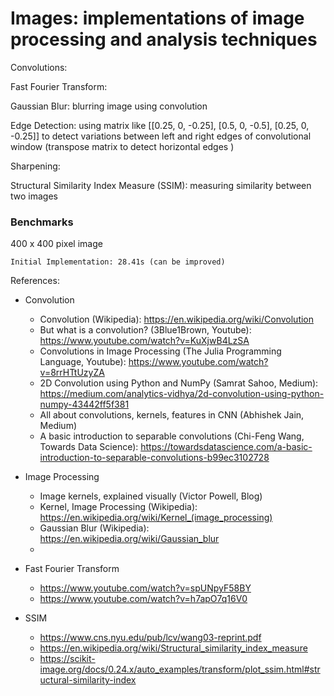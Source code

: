# Images: implementations of image processing and analysis techniques

Convolutions:

Fast Fourier Transform:

Gaussian Blur: blurring image using convolution

Edge Detection: using matrix like [[0.25, 0, -0.25], [0.5, 0, -0.5], [0.25, 0, -0.25]] to detect variations between left and right edges of convolutional window (transpose matrix to detect horizontal edges )

Sharpening: 

Structural Similarity Index Measure (SSIM): measuring similarity between two images

### Benchmarks
400 x 400 pixel image

    Initial Implementation: 28.41s (can be improved) 

References:

- Convolution
    - Convolution (Wikipedia): https://en.wikipedia.org/wiki/Convolution
    - But what is a convolution? (3Blue1Brown, Youtube): https://www.youtube.com/watch?v=KuXjwB4LzSA
    - Convolutions in Image Processing (The Julia Programming Language, Youtube): https://www.youtube.com/watch?v=8rrHTtUzyZA
    - 2D Convolution using Python and NumPy (Samrat Sahoo, Medium): https://medium.com/analytics-vidhya/2d-convolution-using-python-numpy-43442ff5f381
    - All about convolutions, kernels, features in CNN (Abhishek Jain, Medium)
    - A basic introduction to separable convolutions (Chi-Feng Wang, Towards Data Science): https://towardsdatascience.com/a-basic-introduction-to-separable-convolutions-b99ec3102728

- Image Processing
    - Image kernels, explained visually (Victor Powell, Blog)
    - Kernel, Image Processing (Wikipedia): https://en.wikipedia.org/wiki/Kernel_(image_processing) 
    - Gaussian Blur (Wikipedia): https://en.wikipedia.org/wiki/Gaussian_blur
    - 

- Fast Fourier Transform
    - https://www.youtube.com/watch?v=spUNpyF58BY
    - https://www.youtube.com/watch?v=h7apO7q16V0

- SSIM
    - https://www.cns.nyu.edu/pub/lcv/wang03-reprint.pdf
    - https://en.wikipedia.org/wiki/Structural_similarity_index_measure
    - https://scikit-image.org/docs/0.24.x/auto_examples/transform/plot_ssim.html#structural-similarity-index